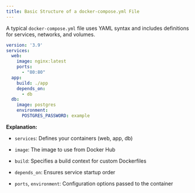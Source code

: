 ```yaml
---
title: Basic Structure of a docker-compose.yml File
---
```


A typical `docker-compose.yml` file uses YAML syntax and includes definitions for services, networks, and volumes.

```yaml
version: '3.9'
services:
  web:
    image: nginx:latest
    ports:
      - "80:80"
  app:
    build: ./app
    depends_on:
      - db
  db:
    image: postgres
    environment:
      POSTGRES_PASSWORD: example
```

**Explanation:**

- `services`: Defines your containers (web, app, db)

- `image`: The image to use from Docker Hub

- `build`: Specifies a build context for custom Dockerfiles

- `depends_on`: Ensures service startup order

- `ports`, `environment`: Configuration options passed to the container
